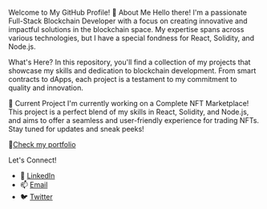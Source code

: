 Welcome to My GitHub Profile! 👋
About Me
Hello there! I'm a passionate Full-Stack Blockchain Developer with a focus on creating innovative and impactful solutions in the blockchain space. My expertise spans across various technologies, but I have a special fondness for React, Solidity, and Node.js.

What's Here?
In this repository, you'll find a collection of my projects that showcase my skills and dedication to blockchain development. From smart contracts to dApps, each project is a testament to my commitment to quality and innovation.

🚀 Current Project
I'm currently working on a Complete NFT Marketplace! This project is a perfect blend of my skills in React, Solidity, and Node.js, and aims to offer a seamless and user-friendly experience for trading NFTs. Stay tuned for updates and sneak peeks!

🌟[Check my portfolio](https://luiscodes.netlify.app/)

Let's Connect!
- 🔗 [LinkedIn](https://www.linkedin.com/in/luiscaceresd)
- 📫 [Email](mailto:luisdeveloper97@gmail.com)
- 🐦 [Twitter](https://twitter.com/luisitotrades)
